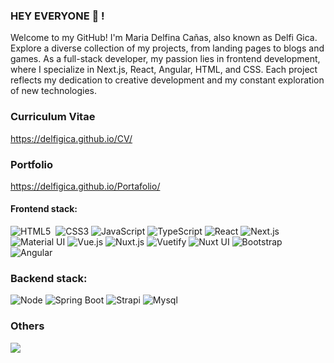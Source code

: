 ### HEY EVERYONE 👋 !
Welcome to my GitHub! I'm Maria Delfina Cañas, also known as Delfi Gica. Explore a diverse collection of my projects, from landing pages to blogs and games. As a full-stack developer, my passion lies in frontend development, where I specialize in Next.js, React, Angular, HTML, and CSS. Each project reflects my dedication to creative development and my constant exploration of new technologies. 

### Curriculum Vitae
https://delfigica.github.io/CV/

### Portfolio
https://delfigica.github.io/Portafolio/

#### Frontend stack:
![HTML5](https://img.shields.io/badge/html5-%23E34F26.svg?style=for-the-badge&logo=html5&logoColor=white)&nbsp;
![CSS3](https://img.shields.io/badge/css3-%231572B6.svg?style=for-the-badge&logo=css3&logoColor=white)
![JavaScript](https://img.shields.io/badge/javascript-%23323330.svg?style=for-the-badge&logo=javascript&logoColor=%23F7DF1E)
![TypeScript](https://img.shields.io/badge/typescript-%23007ACC.svg?style=for-the-badge&logo=typescript&logoColor=white)
![React](https://img.shields.io/badge/react-%2361DAFB.svg?style=for-the-badge&logo=react&logoColor=white)
![Next.js](https://img.shields.io/badge/-Next.js-000000?style=for-the-badge&logo=next.js&logoColor=white)
![Material UI](https://img.shields.io/badge/MUI-%23007FFF.svg?style=for-the-badge&logo=MUI&logoColor=white)
![Vue.js](https://img.shields.io/badge/-Vue.js-4FC08D?style=for-the-badge&logo=vue.js&logoColor=white)
![Nuxt.js](https://img.shields.io/badge/-Nuxt.js-00C58E?style=for-the-badge&logo=nuxt.js&logoColor=white)
![Vuetify](https://img.shields.io/badge/-Vuetify-1867C0?style=for-the-badge&logo=vuetify&logoColor=white)
![Nuxt UI](https://img.shields.io/badge/-Nuxt_UI-00C58E?style=for-the-badge&logo=nuxt.js&logoColor=white)
![Bootstrap](https://img.shields.io/badge/bootstrap-%238511FA.svg?style=for-the-badge&logo=bootstrap&logoColor=white)
![Angular](https://img.shields.io/badge/-Angular-DD0031?style=for-the-badge&logo=angular&logoColor=white)


### Backend stack: 
![Node](https://img.shields.io/badge/nodejs-%23339933.svg?style=for-the-badge&logo=nodejs&logoColor=white)
![Spring Boot](https://img.shields.io/badge/springboot-%236DB33F.svg?style=for-the-badge&logo=springboot&logoColor=white)
![Strapi](https://img.shields.io/badge/strapi-%232F2E8B.svg?style=for-the-badge&logo=strapi&logoColor=white)
![Mysql](https://img.shields.io/badge/MySQL-%234479A1.svg?style=for-the-badge&logo=MySQL&logoColor=white)

### Others
<img src="https://www.codewars.com/users/delfigica/badges/small" >
